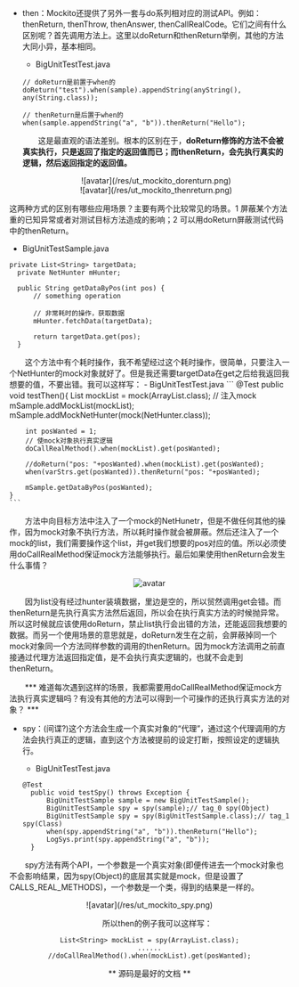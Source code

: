 - then：Mockito还提供了另外一套与do系列相对应的测试API。例如：thenReturn, thenThrow, thenAnswer, thenCallRealCode。它们之间有什么区别呢？首先调用方法上。这里以doReturn和thenReturn举例，其他的方法大同小异，基本相同。
  - BigUnitTestTest.java
  ```
  // doReturn是前置于when的
  doReturn("test").when(sample).appendString(anyString(), any(String.class));
  ```
  ```
  // thenReturn是后置于when的
  when(sample.appendString("a", "b")).thenReturn("Hello");
  ```

  &emsp;&emsp;这是最直观的语法差别。根本的区别在于，**doReturn修饰的方法不会被真实执行，只是返回了指定的返回值而已；而thenReturn，会先执行真实的逻辑，然后返回指定的返回值。**
  <div align=center>![avatar](/res/ut_mockito_dorenturn.png)</div>
  <div align=center>![avatar](/res/ut_mockito_thenreturn.png)</div>
这两种方式的区别有哪些应用场景？主要有两个比较常见的场景。1 屏蔽某个方法重的已知异常或者对测试目标方法造成的影响；2 可以用doReturn屏蔽测试代码中的thenReturn。  
  - BigUnitTestSample.java
  ```
  private List<String> targetData;
    private NetHunter mHunter;

    public String getDataByPos(int pos) {
        // something operation

        // 非常耗时的操作，获取数据
        mHunter.fetchData(targetData);

        return targetData.get(pos);
    }
  ```

  &emsp;&emsp;这个方法中有个耗时操作，我不希望经过这个耗时操作，很简单，只要注入一个NetHunter的mock对象就好了。但是我还需要targetData在get之后给我返回我想要的值，不要出错。我可以这样写：
    - BigUnitTestTest.java
    ```
    @Test
    public void testThen(){
        List<String> mockList = mock(ArrayList.class);
        // 注入mock
        mSample.addMockList(mockList);
        mSample.addMockNetHunter(mock(NetHunter.class));

        int posWanted = 1;
        // 使mock对象执行真实逻辑
        doCallRealMethod().when(mockList).get(posWanted);

        //doReturn("pos: "+posWanted).when(mockList).get(posWanted);
        when(varStrs.get(posWanted)).thenReturn("pos: "+posWanted);

        mSample.getDataByPos(posWanted);
    }
    ```  

  &emsp;&emsp;方法中向目标方法中注入了一个mock的NetHunetr，但是不做任何其他的操作，因为mock对象不执行方法，所以耗时操作就会被屏蔽。然后还注入了一个mock的list，我们需要操作这个list，并get我们想要的pos对应的值。所以必须使用doCallRealMethod保证mock方法能够执行。最后如果使用thenReturn会发生什么事情？  
    <div align=center>![avatar](/res/ut_mockito_thenreturn_ex.png)</div>   
  <!-- &emsp;&emsp;方法中向目标方法中注入了一个mock的NetHunetr，但是不做任何其他的操作，因为mock对象不执行方法，所以耗时操作就会被屏蔽。然后还注入了一个mock的list，我们需要操作这个list，并get我们想要的pos对应的值。所以必须使用doCallRealMethod保证mock方法能够执行。最后如果使用thenReturn会发生什么事情？ -->  

  &emsp;&emsp;因为list没有经过hunter装填数据，里边是空的，所以贸然调用get会错。而thenReturn是先执行真实方法然后返回，所以会在执行真实方法的时候抛异常。所以这时候就应该使用doReturn，禁止list执行会出错的方法，还能返回我想要的数据。而另一个使用场景的意思就是，doReturn发生在之前，会屏蔽掉同一个mock对象同一个方法同样参数的调用的thenReturn。因为mock方法调用之前直接通过代理方法返回指定值，是不会执行真实逻辑的，也就不会走到thenReturn。

  &emsp;&emsp;*** 难道每次遇到这样的场景，我都需要用doCallRealMethod保证mock方法执行真实逻辑吗？有没有其他的方法可以得到一个可操作的还执行真实方法的对象？ ***

- spy：(间谍?)这个方法会生成一个真实对象的“代理”，通过这个代理调用的方法会执行真正的逻辑，直到这个方法被提前的设定打断，按照设定的逻辑执行。  

  - BigUnitTestTest.java
  ```
  @Test
    public void testSpy() throws Exception {
        BigUnitTestSample sample = new BigUnitTestSample();
        BigUnitTestSample spy = spy(sample);// tag_0 spy(Object)
        BigUnitTestSample spy = spy(BigUnitTestSample.class);// tag_1 spy(Class)
        when(spy.appendString("a", "b")).thenReturn("Hello");
        LogSys.print(spy.appendString("a", "b"));
    }
  ```

 &emsp;&emsp;spy方法有两个API，一个参数是一个真实对象(即便传进去一个mock对象也不会影响结果，因为spy(Object)的底层其实就是mock，但是设置了CALLS_REAL_METHODS)，一个参数是一个类，得到的结果是一样的。   
 <div align=center>![avatar](/res/ut_mockito_spy.png)

 &emsp;&emsp;所以then的例子我可以这样写：
 ```
 List<String> mockList = spy(ArrayList.class);
 ......
 //doCallRealMethod().when(mockList).get(posWanted);
 ```


** 源码是最好的文档 **
